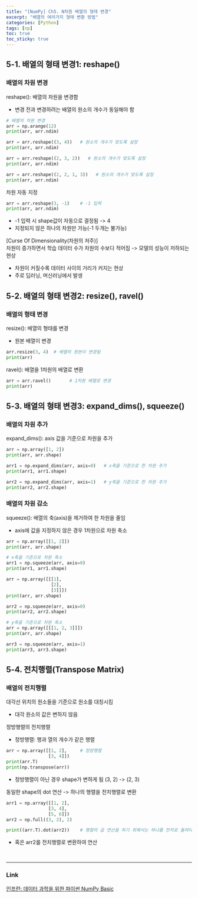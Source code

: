 ```yaml
---
title: "[NumPy] Ch5. N차원 배열의 형태 변경"
excerpt: "배열의 여러가지 형태 변환 방법"
categories: [Python]
tags: [np]
toc: true
toc_sticky: true
---
```


## 5-1. 배열의 형태 변경1: reshape()
### 배열의 차원 변경
reshape(): 배열의 차원을 변경함
* 변경 전과 변경하려는 배열의 원소의 개수가 동일해야 함
```python
# 배열의 차원 변경
arr = np.arange(12)
print(arr, arr.ndim)

arr = arr.reshape((3, 4))   # 원소의 개수가 맞도록 설정
print(arr, arr.ndim)

arr = arr.reshape((2, 3, 2))   # 원소의 개수가 맞도록 설정
print(arr, arr.ndim)

arr = arr.reshape((2, 2, 1, 3))   # 원소의 개수가 맞도록 설정
print(arr, arr.ndim)
```

차원 자동 지정
```python
arr = arr.reshape(3, -1)    # -1 입력
print(arr, arr.ndim)
```
* -1 입력 시 shape값이 자동으로 결정됨 -> 4
* 지정되지 않은 하나의 차원만 가능(-1 두개는 불가능)

[Curse Of Dimensionality(차원의 저주)] <br/>
차원이 증가하면서 학습 데이터 수가 차원의 수보다 적어짐 -> 모델의 성능이 저하되는 현상
* 차원이 커질수록 데이터 사이의 거리가 커지는 현상
* 주로 딥러닝, 머신러닝에서 발생


## 5-2. 배열의 형태 변경2: resize(), ravel()
### 배열의 형태 변경
resize(): 배열의 형태를 변경
* 원본 배열이 변경
```python
arr.resize(3, 4)  # 배열의 원본이 변경됨
print(arr)
```

ravel(): 배열을 1차원의 배열로 변환
```python
arr = arr.ravel()       # 1차원 배열로 변경
print(arr)
```

## 5-3. 배열의 형태 변경3: expand_dims(), squeeze()
### 배열의 차원 추가
expand_dims(): axis 값을 기준으로 차원을 추가
```python
arr = np.array([1, 2])
print(arr, arr.shape)

arr1 = np.expand_dims(arr, axis=0)   # x축을 기준으로 한 차원 추가
print(arr1, arr1.shape)

arr2 = np.expand_dims(arr, axis=1)   # y축을 기준으로 한 차원 추가
print(arr2, arr2.shape)
```

### 배열의 차원 감소
squeeze(): 배열의 축(axis)을 제거하여 한 차원을 줄임
* axis에 값을 지정하지 않은 경우 1차원으로 차원 축소

```python
arr = np.array([[1, 2]])
print(arr, arr.shape)

# x축을 기준으로 차원 축소
arr1 = np.squeeze(arr, axis=0)
print(arr1, arr1.shape)

arr = np.array([[[1], 
                 [2], 
                 [3]]])
print(arr, arr.shape)

arr2 = np.squeeze(arr, axis=0)
print(arr2, arr2.shape)

# y축을 기준으로 차원 축소
arr = np.array([[[1, 2, 3]]])
print(arr, arr.shape)

arr3 = np.squeeze(arr, axis=1)
print(arr3, arr3.shape)
```


## 5-4. 전치행렬(Transpose Matrix)
### 배열의 전치행렬
대각선 위치의 원소들을 기준으로 원소를 대칭시킴
* 대각 원소의 값은 변하지 않음

정방행렬의 전치행렬
* 정방행렬: 행과 열의 개수가 같은 행렬
```python
arr = np.array([[1, 2],     # 정방행렬
                [3, 4]])
print(arr.T)
print(np.transpose(arr))
```
* 정방행렬이 아닌 경우 shape가 변하게 됨 (3, 2) -> (2, 3)

동일한 shape의 dot 연산 -> 하나의 행렬을 전치행렬로 변환
```python
arr1 = np.array([[1, 2], 
                [3, 4], 
                [5, 6]])
arr2 = np.full((3, 2), 2)

print((arr.T).dot(arr2))    # 행렬의 곱 연산을 하기 위해서는 하나를 전치로 돌려야됨
```
* 혹은 arr2를 전치행렬로 변환하여 연산

<br/>

*** 

### Link
[인프런: 데이터 과학을 위한 파이썬 NumPy Basic](https://www.inflearn.com/course/데이터-과학-넘파이-기본/dashboard)